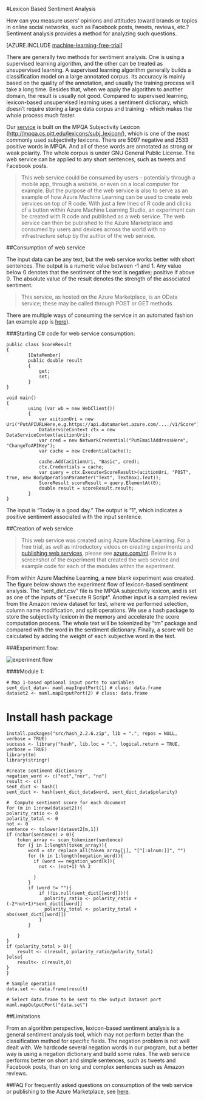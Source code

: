 <properties 
	pageTitle="Lexicon Based Sentiment Analysis | Azure" 
	description="Lexicon Based Sentiment Analysis" 
	services="machine-learning" 
	documentationCenter="" 
	authors="jaymathe" 
	manager="paulettm" 
	editor="cgronlun"/>

<tags 
	ms.service="machine-learning" 
	ms.workload="data-services" 
	ms.tgt_pltfrm="na" 
	ms.devlang="na" 
	ms.topic="article" 
	ms.date="04/07/2015" 
	ms.author="jaymathe"/> 



#Lexicon Based Sentiment Analysis 

How can you measure users’ opinions and attitudes toward brands or topics in online social networks, such as Facebook posts, tweets, reviews, etc.? Sentiment analysis provides a method for analyzing such questions.


[AZURE.INCLUDE [machine-learning-free-trial](../includes/machine-learning-free-trial.md)]

There are generally two methods for sentiment analysis. One is using a supervised learning algorithm, and the other can be treated as unsupervised learning. A supervised learning algorithm generally builds a classification model on a large annotated corpus. Its accuracy is mainly based on the quality of the annotation, and usually the training process will take a long time. Besides that, when we apply the algorithm to another domain, the result is usually not good. Compared to supervised learning, lexicon-based unsupervised learning uses a sentiment dictionary, which doesn’t require storing a large data corpus and training - which makes the whole process much faster. 

Our [service](https://datamarket.azure.com/dataset/aml_labs/lexicon_based_sentiment_analysis) is built on the MPQA Subjectivity Lexicon (http://mpqa.cs.pitt.edu/lexicons/subj_lexicon/), which is one of the most commonly used subjectivity lexicons. There are 5097 negative and 2533 positive words in MPQA. And all of these words are annotated as strong or weak polarity. The whole corpus is under GNU General Public License. The web service can be applied to any short sentences, such as tweets and Facebook posts. 

>This web service could be consumed by users – potentially through a mobile app, through a website, or even on a local computer for example. But the purpose of the web service is also to serve as an example of how Azure Machine Learning can be used to create web services on top of R code. With just a few lines of R code and clicks of a button within Azure Machine Learning Studio, an experiment can be created with R code and published as a web service. The web service can then be published to the Azure Marketplace and consumed by users and devices across the world with no infrastructure setup by the author of the web service.

##Consumption of web service

The input data can be any text, but the web service works better with short sentences. The output is a numeric value between -1 and 1. Any value below 0 denotes that the sentiment of the text is negative; positive if above 0. The absolute value of the result denotes the strength of the associated sentiment. 

>This service, as hosted on the Azure Marketplace, is an OData service; these may be called through POST or GET methods. 

There are multiple ways of consuming the service in an automated fashion (an example app is [here](http://microsoftazuremachinelearning.azurewebsites.net/)).

###Starting C# code for web service consumption:

	public class ScoreResult
	{
	        [DataMember]
	        public double result
	        {
	            get;
	            set;
	        }
	}

	void main()
	{
	        using (var wb = new WebClient())
	        {
	            var acitionUri = new Uri("PutAPIURLHere,e.g.https://api.datamarket.azure.com/..../v1/Score");
	            DataServiceContext ctx = new DataServiceContext(acitionUri);
	            var cred = new NetworkCredential("PutEmailAddressHere", "ChangeToAPIKey");
	            var cache = new CredentialCache();
	
	            cache.Add(acitionUri, "Basic", cred);
	            ctx.Credentials = cache;
	            var query = ctx.Execute<ScoreResult>(acitionUri, "POST", true, new BodyOperationParameter("Text", TextBox1.Text));
	            ScoreResult scoreResult = query.ElementAt(0);
	            double result = scoreResult.result;
	    	}
	}



The input is “Today is a good day.” The output is “1”, which indicates a positive sentiment associated with the input sentence. 

##Creation of web service
>This web service was created using Azure Machine Learning. For a free trial, as well as introductory videos on creating experiments and [publishing web services](machine-learning-publish-a-machine-learning-web-service.md), please see [azure.com/ml](http://azure.com/ml). Below is a screenshot of the experiment that created the web service and example code for each of the modules within the experiment.


From within Azure Machine Learning, a new blank experiment was created. The figure below shows the experiment flow of lexicon-based sentiment analysis. The “sent_dict.csv” file is the MPQA subjectivity lexicon, and is set as one of the inputs of “Execute R Script”. Another input is a sampled review from the Amazon review dataset for test, where we performed selection, column name modification, and split operations. We use a hash package to store the subjectivity lexicon in the memory and accelerate the score computation process. The whole text will be tokenized by “tm” package and compared with the word in the sentiment dictionary. Finally, a score will be calculated by adding the weight of each subjective word in the text. 

###Experiment flow:

![experiment flow][2]


####Module 1:
	
	# Map 1-based optional input ports to variables
    sent_dict_data<- maml.mapInputPort(1) # class: data.frame
    dataset2 <- maml.mapInputPort(2) # class: data.frame
 
   # Install hash package
    install.packages("src/hash_2.2.6.zip", lib = ".", repos = NULL, verbose = TRUE)
    success <- library("hash", lib.loc = ".", logical.return = TRUE, verbose = TRUE)
    library(tm)
    library(stringr)

    #create sentiment dictionary
    negation_word <- c("not","nor", "no")
    result <- c()
    sent_dict <- hash()
    sent_dict <- hash(sent_dict_data$word, sent_dict_data$polarity)

    #  Compute sentiment score for each document
    for (m in 1:nrow(dataset2)){
	polarity_ratio <- 0
	polarity_total <- 0
	not <- 0
	sentence <- tolower(dataset2[m,1])
	if (nchar(sentence) > 0){
		token_array <- scan_tokenizer(sentence)
		for (j in 1:length(token_array)){
			word = str_replace_all(token_array[j], "[^[:alnum:]]", "")
		    for (k in 1:length(negation_word)){
		      if (word == negation_word[k]){
		        not <- (not+1) %% 2

			  }
		    }
			if (word != ""){
			    if (!is.null(sent_dict[[word]])){
			      polarity_ratio <- polarity_ratio + (-2*not+1)*sent_dict[[word]]
			      polarity_total <- polarity_total + abs(sent_dict[[word]])
			    }
			}
		  
		}
	}
	if (polarity_total > 0){
		result <- c(result, polarity_ratio/polarity_total)
	}else{
		result<- c(result,0)
	}
    }

    # Sample operation
    data.set <- data.frame(result)

    # Select data.frame to be sent to the output Dataset port
    maml.mapOutputPort("data.set")
	


##Limitations

From an algorithm perspective, lexicon-based sentiment analysis is a general sentiment analysis tool, which may not perform better than the classification method for specific fields. The negation problem is not well dealt with. We hardcode several negation words in our program, but a better way is using a negation dictionary and build some rules. The web service performs better on short and simple sentences, such as tweets and Facebook posts, than on long and complex sentences such as Amazon reviews. 

##FAQ
For frequently asked questions on consumption of the web service or publishing to the Azure Marketplace, see [here](machine-learning-marketplace-faq.md).

[1]: ./media/machine-learning-r-csharp-lexicon-based-sentiment-analysis/sentiment_analysis_1.png
[2]: ./media/machine-learning-r-csharp-lexicon-based-sentiment-analysis/sentiment_analysis_2.png









